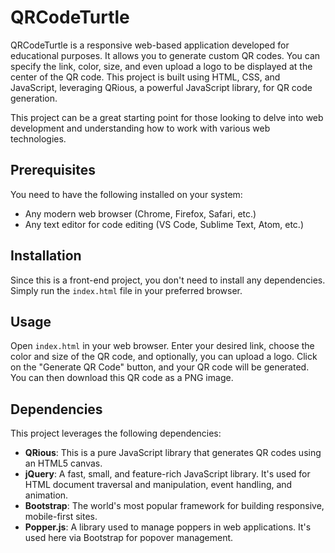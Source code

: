 # QRCodeTurtle

QRCodeTurtle is a responsive web-based application developed for educational purposes. It allows you to generate custom QR codes. You can specify the link, color, size, and even upload a logo to be displayed at the center of the QR code. This project is built using HTML, CSS, and JavaScript, leveraging QRious, a powerful JavaScript library, for QR code generation.

This project can be a great starting point for those looking to delve into web development and understanding how to work with various web technologies.

## Prerequisites

You need to have the following installed on your system:

- Any modern web browser (Chrome, Firefox, Safari, etc.)
- Any text editor for code editing (VS Code, Sublime Text, Atom, etc.)

## Installation

Since this is a front-end project, you don't need to install any dependencies. Simply run the `index.html` file in your preferred browser.

## Usage

Open `index.html` in your web browser. Enter your desired link, choose the color and size of the QR code, and optionally, you can upload a logo. Click on the "Generate QR Code" button, and your QR code will be generated. You can then download this QR code as a PNG image.

## Dependencies

This project leverages the following dependencies:

- **QRious**: This is a pure JavaScript library that generates QR codes using an HTML5 canvas.
- **jQuery**: A fast, small, and feature-rich JavaScript library. It's used for HTML document traversal and manipulation, event handling, and animation.
- **Bootstrap**: The world's most popular framework for building responsive, mobile-first sites.
- **Popper.js**: A library used to manage poppers in web applications. It's used here via Bootstrap for popover management.





